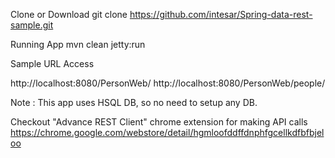 Clone or Download
 git clone https://github.com/intesar/Spring-data-rest-sample.git

Running App
 mvn clean jetty:run

Sample URL Access

http://localhost:8080/PersonWeb/
http://localhost:8080/PersonWeb/people/

Note : This app uses HSQL DB, so no need to setup any DB.

Checkout "Advance REST Client" chrome extension for making API calls
https://chrome.google.com/webstore/detail/hgmloofddffdnphfgcellkdfbfbjeloo
